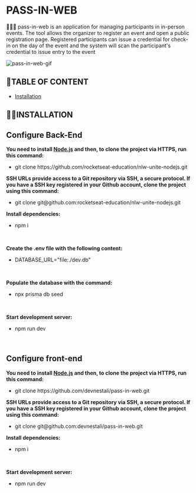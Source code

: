 # PASS-IN-WEB
🧑‍🚀🚀 pass-in-web is an application for managing participants in in-person events. The tool allows the organizer to register an event and open a public registration page. Registered participants can issue a credential for check-in on the day of the event and the system will scan the participant's credential to issue entry to the event


![pass-in-web-gif](https://github.com/devnestali/pass-in-web/assets/115426738/26743378-e43a-4f97-a9fa-006919836ca0)

## 📌**TABLE OF CONTENT**

  * [Installation](#installation)


## 👷‍♂️**INSTALLATION** <a name="installation"></a>

### <h2>Configure Back-End</h2>

**You need to install <a href="https://nodejs.org/en/download/">Node.js</a> and then, to clone the project via HTTPS, run this command:** 
</br>
 * <p> git clone https://github.com/rocketseat-education/nlw-unite-nodejs.git </p>

**SSH URLs provide access to a Git repository via SSH, a secure protocol. If you have a SSH key registered in your Github account, clone the project using this command:**
</br>
 * <p> git clone git@github.com:rocketseat-education/nlw-unite-nodejs.git </p>

**Install dependencies:**
 * npm i
</br>

**Create the .env file with the following content:**
 * DATABASE_URL="file:./dev.db"
</br>

**Populate the database with the command:**
 * npx prisma db seed
</br>

**Start development server:**
 * npm run dev
</br>

### <h2>Configure front-end</h2>

**You need to install <a href="https://nodejs.org/en/download/">Node.js</a> and then, to clone the project via HTTPS, run this command:** 
</br>
 * <p> git clone https://github.com/devnestali/pass-in-web.git </p>

**SSH URLs provide access to a Git repository via SSH, a secure protocol. If you have a SSH key registered in your Github account, clone the project using this command:**
</br>
 * <p> git clone git@github.com:devnestali/pass-in-web.git </p>

**Install dependencies:**
 * npm i
</br>

**Start development server:**
 * npm run dev
</br>


